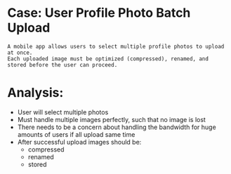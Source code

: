 # Case: User Profile Photo Batch Upload
    A mobile app allows users to select multiple profile photos to upload at once. 
    Each uploaded image must be optimized (compressed), renamed, and stored before the user can proceed.

# Analysis:
- User will select multiple photos
- Must handle multiple images perfectly, such that no image is lost
- There needs to be a concern about handling the bandwidth for huge amounts of users if all upload same time
- After successful upload images should be:
  - compressed
  - renamed
  - stored